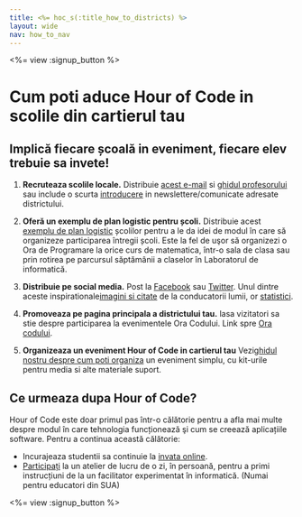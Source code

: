 ```yaml
---
title: <%= hoc_s(:title_how_to_districts) %>
layout: wide
nav: how_to_nav
---
```

<%= view :signup_button %>

# Cum poti aduce Hour of Code in scolile din cartierul tau

## Implică fiecare școală in eveniment, fiecare elev trebuie sa invete!

1. **Recruteaza scolile locale.** Distribuie [acest e-mail](<%= resolve_url('/promote/resources#sample-emails') %>) si [ghidul profesorului](<%= resolve_url('/how-to') %>) sau include o scurta [introducere](<%= resolve_url('/promote/stats') %>) in newslettere/comunicate adresate districtului.

2. **Oferă un exemplu de plan logistic pentru școli.** Distribuie acest [exemplu de plan logistic](<%= localized_file('/files/HOC_Logistics_plan.pdf') %>) școlilor pentru a le da idei de modul în care să organizeze participarea întregii școli. Este la fel de uşor să organizezi o Ora de Programare la orice curs de matematica, într-o sala de clasa sau prin rotirea pe parcursul săptămânii a claselor în Laboratorul de informatică.

3. **Distribuie pe social media.** Post la [Facebook](https://www.facebook.com/sharer/sharer.php?u=http%3A%2F%2Fhourofcode.com%2Fus) sau [Twitter](https://twitter.com/intent/tweet?url=http%3A%2F%2Fhourofcode.com&text=I%27m%20participating%20in%20this%20year%27s%20%23HourOfCode%2C%20are%20you%3F%20%40codeorg&original_referer=https%3A%2F%2Fwww.google.com%2Furl%3Fq%3Dhttps%253A%252F%252Ftwitter.com%252Fshare%253Fhashtags%253D%2526amp%253Brelated%253Dcodeorg%2526amp%253Btext%253DI%252527m%252Bparticipating%252Bin%252Bthis%252Byear%252527s%252B%252523HourOfCode%25252C%252Bare%252Byou%25253F%252B%252540codeorg%2526amp%253Burl%253Dhttp%25253A%25252F%25252Fhourofcode.com%26sa%3DD%26sntz%3D1%26usg%3DAFQjCNE1GLTUbKZfMlEh9Aj5w0iswz6PYQ&related=codeorg&hashtags=). Unul dintre aceste inspirationale[imagini si citate](<%= resolve_url('/promoveaza/resurse#social') %>) de la conducatorii lumii, or [statistici](<%= resolve_url('/promovari/statistici') %>).

4. <strong>Promoveaza pe pagina principala a districtului tau.</strong> lasa vizitatori sa stie despre participarea la evenimentele Ora Codului. Link spre [Ora codului](<%= resolve_url('/') %>).

5. **Organizeaza un eveniment Hour of Code in cartierul tau** Vezi[ghidul nostru despre cum poti organiza](<%= resolve_url('/how-to/events') %>) un eveniment simplu, cu kit-urile pentru media si alte materiale suport.

## Ce urmeaza dupa Hour of Code?

Hour of Code este doar primul pas într-o călătorie pentru a afla mai multe despre modul în care tehnologia funcționează şi cum se creează aplicațiile software. Pentru a continua această călătorie:

- Incurajeaza studentii sa continuie la [invata online](<%= resolve_url('https://cod.org/invat/dincolo') %>).
- [Participați](<%= resolve_url('https://code.org/professional-development-workshops') %>) la un atelier de lucru de o zi, în persoană, pentru a primi instrucțiuni de la un facilitator experimentat în informatică. (Numai pentru educatori din SUA)

<%= view :signup_button %>
